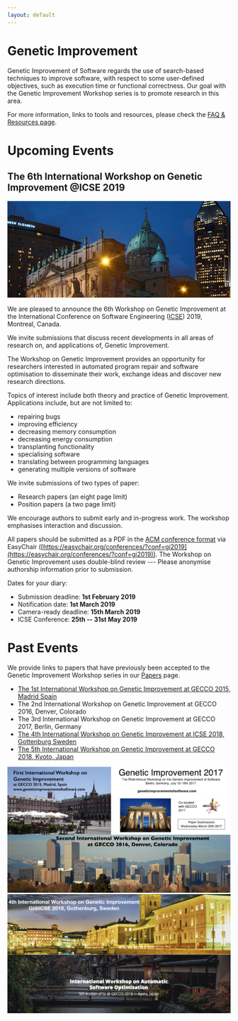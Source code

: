 ```yaml
---
layout: default
---
```


# Genetic Improvement

Genetic Improvement of Software regards the use of search-based techniques to improve software, with respect to some user-defined objectives, such as execution time or functional correctness. Our goal with the Genetic Improvement Workshop series is to promote research in this area.

For more information, links to tools and resources, please check the [FAQ & Resources page](./faq.html).

# Upcoming Events

## The 6th International Workshop on Genetic Improvement @ICSE 2019

![](./icse2019.jpg)

We are pleased to announce the 6th Workshop on Genetic Improvement at the International Conference on Software Engineering ([ICSE](https://conf.researchr.org/home/icse-2019)) 2019, Montreal, Canada.

We invite submissions that discuss recent developments in all areas of research on, and applications of, Genetic Improvement.

The Workshop on Genetic Improvement provides an opportunity for researchers interested in automated program repair and software optimisation to disseminate their work, exchange ideas and discover new research directions.

Topics of interest include both theory and practice of Genetic Improvement. Applications include, but are not limited to:

* repairing bugs
* improving efficiency
* decreasing memory consumption
* decreasing energy consumption
* transplanting functionality
* specialising software
* translating between programming languages
* generating multiple versions of software

We invite submissions of two types of paper:

* Research papers (an eight page limit)
* Position papers (a two page limit)

We encourage authors to submit early and in-progress work. The workshop emphasises interaction and discussion.

All papers should be submitted as a PDF in the [ACM conference format](https://www.acm.org/publications/proceedings-template) via EasyChair ([https://easychair.org/conferences/?conf=gi2019](https://easychair.org/conferences/?conf=gi2019)). The Workshop on Genetic Improvement uses double-blind review --- Please anonymise authorship information prior to submission.

Dates for your diary:

* Submission deadline: **1st February 2019**
* Notification date: **1st March 2019**
* Camera-ready deadline: **15th March 2019**
* ICSE Conference: **25th -- 31st May 2019**

# Past Events

We provide links to papers that have previously been accepted to the Genetic Improvement Workshop series in our [Papers](./papers.html) page.

* [The 1st International Workshop on Genetic Improvement at GECCO 2015, Madrid Spain](http://www.sigevo.org/gecco-2015/workshops.html#gi)
* The 2nd International Workshop on Genetic Improvement at GECCO 2016, Denver, Colorado
* The 3rd International Workshop on Genetic Improvement at GECCO 2017, Berlin, Germany
* [The 4th International Workshop on Genetic Improvement at ICSE 2018, Gottenburg Sweden](https://dblp.org/db/conf/icse/gi2018.html)
* [The 5th International Workshop on Genetic Improvement at GECCO 2018, Kyoto, Japan](http://gecco-2018.sigevo.org/index.html/tiki-index.php?page=Workshops#id_Genetic%20Improvement%20(GI%202018))

![](./gis.001.jpeg)
![](./gis.002.jpeg)
